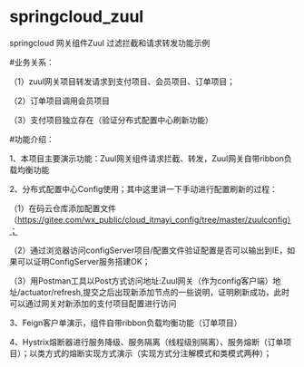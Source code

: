 # springcloud_zuul
springcloud 网关组件Zuul 过滤拦截和请求转发功能示例

#业务关系：

（1）zuul网关项目转发请求到支付项目、会员项目、订单项目；

（2）订单项目调用会员项目

（3）支付项目独立存在（验证分布式配置中心刷新功能）

#功能介绍：

1、本项目主要演示功能：Zuul网关组件请求拦截、转发，Zuul网关自带ribbon负载均衡功能

2、分布式配置中心Config使用；其中这里讲一下手动进行配置刷新的过程：
  
  （1）在码云仓库添加配置文件（https://gitee.com/wx_public/cloud_itmayi_config/tree/master/zuulconfig）；
  
  （2）通过浏览器访问configServer项目/配置文件验证配置是否可以输出到IE，如果可以证明ConfigServer服务搭建OK；
  
  （3）用Postman工具以Post方式访问地址:Zuul网关（作为config客户端）地址/actuator/refresh,提交之后出现新添加节点的一些说明，证明刷新成功，此时可以通过网关对新添加的支付项目配置进行访问

3、Feign客户单演示，组件自带ribbon负载均衡功能（订单项目）

4、Hystrix熔断器进行服务降级、服务隔离（线程级别隔离）、服务熔断（订单项目）；以类方式的熔断实现方式演示（实现方式分注解模式和类模式两种）；
